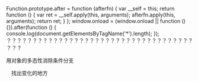 Function.prototype.after = function (afterfn) {
    var __self = this;
    return function () {
        var ret = __self.apply(this, arguments);
        afterfn.apply(this, arguments);
        return ret;
    }
};
window.onload = (window.onload || function () {}).after(function () {
    console.log(document.getElementsByTagName('*').length);
});
？？？？？？？？？？？？？？？？？？？？？？？？？？？？？？？？？？？？？？？



用对象的多态性消除条件分支

　找出变化的地方
